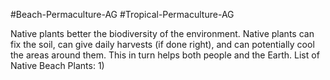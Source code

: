  #Beach-Permaculture-AG #Tropical-Permaculture-AG 

Native plants better the biodiversity of the environment. Native plants can fix the soil, can give daily harvests (if done right), and can potentially cool the areas around them. This in turn helps both people and the Earth.
List of Native Beach Plants:
1) 